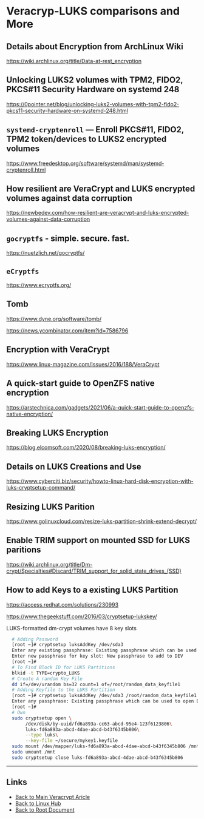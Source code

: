 # Veracryp-LUKS comparisons and More

## Details about Encryption from ArchLinux Wiki

<https://wiki.archlinux.org/title/Data-at-rest_encryption>

## Unlocking LUKS2 volumes with TPM2, FIDO2, PKCS#11 Security Hardware on systemd 248

<https://0pointer.net/blog/unlocking-luks2-volumes-with-tpm2-fido2-pkcs11-security-hardware-on-systemd-248.html>

## `systemd-cryptenroll` — Enroll PKCS#11, FIDO2, TPM2 token/devices to LUKS2 encrypted volumes

<https://www.freedesktop.org/software/systemd/man/systemd-cryptenroll.html>

## How resilient are VeraCrypt and LUKS encrypted volumes against data corruption

<https://newbedev.com/how-resilient-are-veracrypt-and-luks-encrypted-volumes-against-data-corruption>

## `gocryptfs` - simple. secure. fast.

<https://nuetzlich.net/gocryptfs/>

## `eCryptfs`

<https://www.ecryptfs.org/>

## Tomb

<https://www.dyne.org/software/tomb/>

<https://news.ycombinator.com/item?id=7586796>

## Encryption with VeraCrypt

<https://www.linux-magazine.com/Issues/2016/188/VeraCrypt>

## A quick-start guide to OpenZFS native encryption

<https://arstechnica.com/gadgets/2021/06/a-quick-start-guide-to-openzfs-native-encryption/>

## Breaking LUKS Encryption

<https://blog.elcomsoft.com/2020/08/breaking-luks-encryption/>

## Details on LUKS Creations and Use

<https://www.cyberciti.biz/security/howto-linux-hard-disk-encryption-with-luks-cryptsetup-command/>

## Resizing LUKS Parition

<https://www.golinuxcloud.com/resize-luks-partition-shrink-extend-decrypt/>

## Enable TRIM support on mounted SSD for LUKS paritions

<https://wiki.archlinux.org/title/Dm-crypt/Specialties#Discard/TRIM_support_for_solid_state_drives_(SSD)>

## How to add Keys to a existing LUKS Partition

<https://access.redhat.com/solutions/230993>

<https://www.thegeekstuff.com/2016/03/cryptsetup-lukskey/>

LUKS-formatted dm-crypt volumes have 8 key slots

```sh
  # Adding Password
  [root ~]# cryptsetup luksAddKey /dev/sda3
  Enter any existing passphrase: Existing passphrase which can be used to open DEV
  Enter new passphrase for key slot: New passphrase to add to DEV
  [root ~]#
  # To Find Block ID for LUKS Partitions
  blkid -t TYPE=crypto_LUKS
  # Create A random Key File
  dd if=/dev/urandom bs=32 count=1 of=/root/random_data_keyfile1
  # Adding Keyfile to the LUKS Partition
  [root ~]# cryptsetup luksAddKey /dev/sda3 /root/random_data_keyfile1
  Enter any passphrase: Existing passphrase which can be used to open DEV
  [root ~]#
  # Own
  sudo cryptsetup open \
       /dev/disk/by-uuid/fd6a893a-cc63-abcd-95e4-123f6123806\
       luks-fd6a893a-abcd-4dae-abcd-b43f6345b806\
       --type luks\
       --key-file ~/secure/mykey1.keyfile
  sudo mount /dev/mapper/luks-fd6a893a-abcd-4dae-abcd-b43f6345b806 /mnt
  sudo umount /mnt
  sudo cryptsetup close luks-fd6a893a-abcd-4dae-abcd-b43f6345b806
```

----
<!-- Footer Begins Here -->
## Links

- [Back to Main Veracrypt Aricle](./veracrypt.md)
- [Back to Linux Hub](./README.md)
- [Back to Root Document](../README.md)

